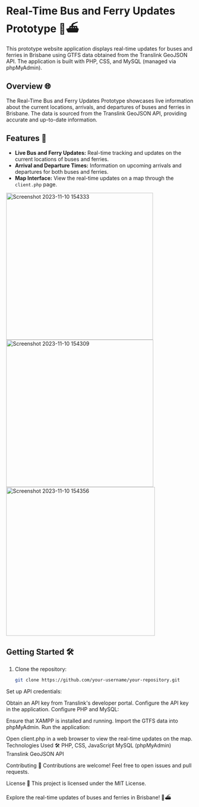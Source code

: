 # Real-Time Bus and Ferry Updates Prototype 🚌⛴️

This prototype website application displays real-time updates for buses and ferries in Brisbane using GTFS data obtained from the Translink GeoJSON API. The application is built with PHP, CSS, and MySQL (managed via phpMyAdmin).

## Overview 🌐

The Real-Time Bus and Ferry Updates Prototype showcases live information about the current locations, arrivals, and departures of buses and ferries in Brisbane. The data is sourced from the Translink GeoJSON API, providing accurate and up-to-date information.

## Features 🚀

- **Live Bus and Ferry Updates:** Real-time tracking and updates on the current locations of buses and ferries.
- **Arrival and Departure Times:** Information on upcoming arrivals and departures for both buses and ferries.
- **Map Interface:** View the real-time updates on a map through the `client.php` page.

<img width="395" alt="Screenshot 2023-11-10 154333" src="https://github.com/elijahwgummer-poc/Website-Application-RealTime-Bus-Updates-Xampp-GTFS-Data/assets/96103526/35e7350b-3bad-47d7-9df4-2d5f28b37b4a">
<img width="396" alt="Screenshot 2023-11-10 154309" src="https://github.com/elijahwgummer-poc/Website-Application-RealTime-Bus-Updates-Xampp-GTFS-Data/assets/96103526/26f4b52c-532f-4c0f-9b90-7c8c56159228">
<img width="400" alt="Screenshot 2023-11-10 154356" src="https://github.com/elijahwgummer-poc/Website-Application-RealTime-Bus-Updates-Xampp-GTFS-Data/assets/96103526/a0b01cae-cfaa-4c2f-967a-0b749b3281cc">


## Getting Started 🛠️

1. Clone the repository:

   ```bash
   git clone https://github.com/your-username/your-repository.git
Set up API credentials:

Obtain an API key from Translink's developer portal.
Configure the API key in the application.
Configure PHP and MySQL:

Ensure that XAMPP is installed and running.
Import the GTFS data into phpMyAdmin.
Run the application:

Open client.php in a web browser to view the real-time updates on the map.
Technologies Used 🛠️
PHP, CSS, JavaScript
MySQL (phpMyAdmin)
Translink GeoJSON API


Contributing 🤝
Contributions are welcome! Feel free to open issues and pull requests.

License 📝
This project is licensed under the MIT License.

Explore the real-time updates of buses and ferries in Brisbane! 🚌⛴️
